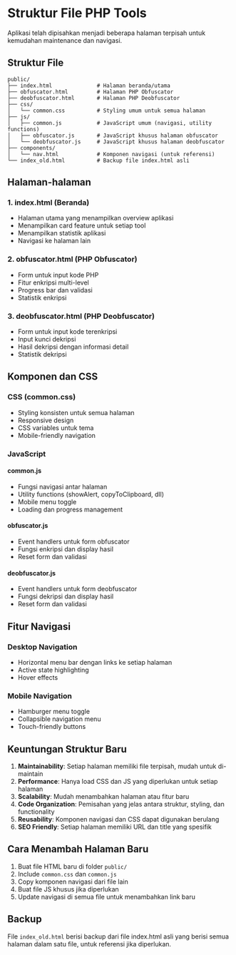 # Struktur File PHP Tools

Aplikasi telah dipisahkan menjadi beberapa halaman terpisah untuk kemudahan maintenance dan navigasi.

## Struktur File

```
public/
├── index.html              # Halaman beranda/utama
├── obfuscator.html         # Halaman PHP Obfuscator
├── deobfuscator.html       # Halaman PHP Deobfuscator
├── css/
│   └── common.css          # Styling umum untuk semua halaman
├── js/
│   ├── common.js           # JavaScript umum (navigasi, utility functions)
│   ├── obfuscator.js       # JavaScript khusus halaman obfuscator
│   └── deobfuscator.js     # JavaScript khusus halaman deobfuscator
├── components/
│   └── nav.html            # Komponen navigasi (untuk referensi)
└── index_old.html          # Backup file index.html asli
```

## Halaman-halaman

### 1. index.html (Beranda)
- Halaman utama yang menampilkan overview aplikasi
- Menampilkan card feature untuk setiap tool
- Menampilkan statistik aplikasi
- Navigasi ke halaman lain

### 2. obfuscator.html (PHP Obfuscator)
- Form untuk input kode PHP
- Fitur enkripsi multi-level
- Progress bar dan validasi
- Statistik enkripsi

### 3. deobfuscator.html (PHP Deobfuscator)
- Form untuk input kode terenkripsi
- Input kunci dekripsi
- Hasil dekripsi dengan informasi detail
- Statistik dekripsi

## Komponen dan CSS

### CSS (common.css)
- Styling konsisten untuk semua halaman
- Responsive design
- CSS variables untuk tema
- Mobile-friendly navigation

### JavaScript

#### common.js
- Fungsi navigasi antar halaman
- Utility functions (showAlert, copyToClipboard, dll)
- Mobile menu toggle
- Loading dan progress management

#### obfuscator.js
- Event handlers untuk form obfuscator
- Fungsi enkripsi dan display hasil
- Reset form dan validasi

#### deobfuscator.js
- Event handlers untuk form deobfuscator
- Fungsi dekripsi dan display hasil
- Reset form dan validasi

## Fitur Navigasi

### Desktop Navigation
- Horizontal menu bar dengan links ke setiap halaman
- Active state highlighting
- Hover effects

### Mobile Navigation
- Hamburger menu toggle
- Collapsible navigation menu
- Touch-friendly buttons

## Keuntungan Struktur Baru

1. **Maintainability**: Setiap halaman memiliki file terpisah, mudah untuk di-maintain
2. **Performance**: Hanya load CSS dan JS yang diperlukan untuk setiap halaman
3. **Scalability**: Mudah menambahkan halaman atau fitur baru
4. **Code Organization**: Pemisahan yang jelas antara struktur, styling, dan functionality
5. **Reusability**: Komponen navigasi dan CSS dapat digunakan berulang
6. **SEO Friendly**: Setiap halaman memiliki URL dan title yang spesifik

## Cara Menambah Halaman Baru

1. Buat file HTML baru di folder `public/`
2. Include `common.css` dan `common.js`
3. Copy komponen navigasi dari file lain
4. Buat file JS khusus jika diperlukan
5. Update navigasi di semua file untuk menambahkan link baru

## Backup

File `index_old.html` berisi backup dari file index.html asli yang berisi semua halaman dalam satu file, untuk referensi jika diperlukan.
